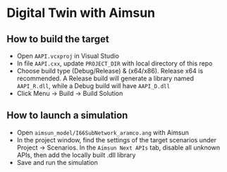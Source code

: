 # Digital Twin with Aimsun


## How to build the target
- Open `AAPI.vcxproj` in Visual Studio 
- In file `AAPI.cxx`, update `PROJECT_DIR` with local directory of this repo
- Choose build type (Debug/Release) & (x64/x86). Release x64 is recommended.
    A Release build will generate a library named `AAPI_R.dll`, while a Debug build will have `AAPI_D.dll`
- Click Menu -> Build -> Build Solution

## How to launch a simulation
- Open `aimsun_model/I66SubNetwork_aramco.ang` with Aimsun
- In the project window, find the settings of the target scenarios under Project -> Scenarios. In the `Aimsun Next APIs` tab, 
  disable all unknown APIs, then add the locally built .dll library
- Save and run the simulation

